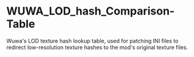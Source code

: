 # WUWA_LOD_hash_Comparison-Table
Wuwa's LOD texture hash lookup table, used for patching INI files to redirect low-resolution texture hashes to the mod's original texture files.
